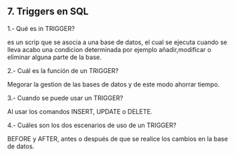## 7. Triggers en SQL
1.- Qué es in TRIGGER?

es un scrip que se asocia a una base de datos, el cual se ejecuta cuando se lleva acabo una condicion determinada por ejemplo añadir,modificar o eliminar alguna parte de la base.

2.- Cuál es la función de un TRIGGER?

Megorar la gestion de las bases de datos y de este modo ahorrar tiempo.

3.- Cuando se puede usar un TRIGGER?

 Al usar los comandos INSERT, UPDATE o DELETE.

4.- Cuáles son los dos escenarios de uso de un TRIGGER?

BEFORE y AFTER, antes o después de que se realice los cambios en la base de datos.
